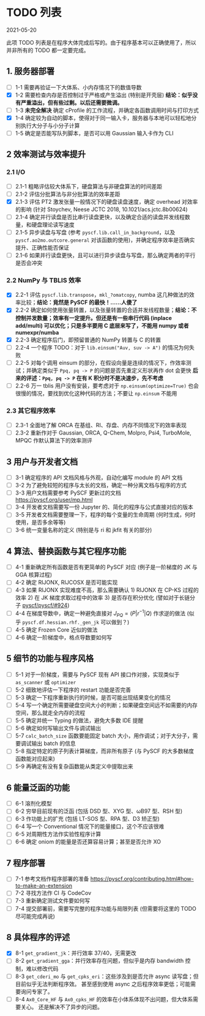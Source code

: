 # TODO 列表

2021-05-20

此项 TODO 列表是在程序大体完成后写的。由于程序基本可以正确使用了，所以并非所有的 TODO 都一定要完成。

## 1. 服务器部署

- [ ] 1-1 需要再验证一下大体系、小内存情况下的数值导数
- [x] 1-2 需要检查内存是否控制过于严格或产生溢出 (特别是开壳层) **结论：似乎没有严重溢出，但有些过剩。以后还需要微调。**
- [ ] 1-3 **未完全解决** 确定 cProfile 的工作流程，并确定各函数调用时间与打印方式
- [x] 1-4 确定较为自动的脚本，使得对于同一输入卡，服务器与本地可以轻松地分别执行大分子与小分子计算
- [ ] 1-5 确定是否能写队列脚本，是否可以用 Gaussian 输入卡作为 CLI
  
## 2 效率测试与效率提升

### 2.1 I/O

- [ ] 2.1-1 粗略评估较大体系下，硬盘算法与非硬盘算法的时间差距
- [ ] 2.1-2 评估分批算法与非分批算法的效率差距
- [x] 2.1-3 评估 PT2 激发张量一般情况下的硬盘读盘速度，确定 overhead 对效率的影响 (针对 Stoychev, Neese JCTC 2018, 10.1021/acs.jctc.8b00624)
- [ ] 2.1-4 确定并行读盘是否比串行读盘更快，以及确定合适的读盘并发线程数量，和硬盘理论读写速度
- [ ] 2.1-5 异步读盘与写盘 (参考 `pyscf.lib.call_in_background`，以及 `pyscf.ao2mo.outcore.general` 对该函数的使用)，并确定程序效率是否确实提升、正确性能否保证
- [ ] 2.1-6 如果并行读盘更快，且可以进行异步读盘与写盘，那么确定两者的平行是否会冲突

### 2.2 NumPy 与 TBLIS 效率

- [x] 2.2-1 评估 `pyscf.lib.transpose`，`mkl_?omatcopy`, numba 这几种做法的效率比较；**结论：竟然是 PySCF 的最快！……人傻了**
- [x] 2.2-2 确定如何使用张量转置，以及张量转置的合适并发线程数量；**结论：不控制并发数量；效率有一定提升。但还是有一些串行代码 (inplace add/multi) 可以优化；只是多半要用 C 底层来写了，不能用 numpy 或者 numexpr/numba**
- [x] 2.2-3 确定程序后门，即预留普通的 NumPy 转置与 C 的转置
- [ ] 2.2-4 一个程序 TODO：对于 `lib.einsum("Auv, suv -> A")` 的情况为何失败
- [ ] 2.2-5 对每个调用 einsum 的部分，在假设向量是连续的情况下，作效率测试；并确定类似于 `Ppq, pq -> P` 的问题是否先重定义形状再作 dot 会更快 **后来的评述：`Ppq, pq -> P` 在有 K 积分时不是决速步，先不考虑**
- [ ] 2.2-6 万一 tblis 用户没有安装，要考虑对于 `np.einsum(optimize=True)` 也会很慢的情况，要找到优化这种代码的方法；不要让 `np.einsum` 不能用 

### 2.3 其它程序效率

- [ ] 2.3-1 全面地了解 ORCA 在基组、RI、存盘、内存不同情况下的效率表现
- [ ] 2.3-2 重新作对于 Gaussian, ORCA, Q-Chem, Molpro, Psi4, TurboMole, MPQC 作默认算法下的效率测评

## 3 用户与开发者文档
  
- [ ] 3-1 确定程序的 API 文档风格与外观，自动化编写 module 的 API 文档
- [ ] 3-2 为了避免较短的程序与太长的文档，确定一种分离文档与程序的方式
- [ ] 3-3 用户文档需要参考 PySCF 更新过的文档 https://pyscf.org/user/mp.html
- [ ] 3-4 开发者文档需要写一份 Jupyter 的、简化的程序与公式直接对应的版本
- [ ] 3-5 开发者文档需要整理一下，程序的每个变量的生命周期 (何时生成，何时使用，是否多余等等)
- [ ] 3-6 统一变量名称的定义 (特别是与 ri 和 jkfit 有关的部分)

## 4 算法、替换函数与其它程序功能

- [ ] 4-1 重新确定所有函数是否有更简单的 PySCF 对应 (例子是一阶梯度的 JK 与 GGA 核算过程)
- [ ] 4-2 确定 RIJONX, RIJCOSX 是否可能实现
- [ ] 4-3 如果 RIJONX 实现难度不高，那么需要确认 1) RIJONX 在 CP-KS 过程的效率 2) 在 JK 梯度求取过程中的效率 3) 是否存在积分优化 (譬如对于长链分子 [pyscf/pyscf/#924](https://github.com/pyscf/pyscf/issues/924))
- [ ] 4-4 在梯度导数中，确定一种避免直接对 $J_{PQ} = (P|r^{-1}|Q)$ 作求逆的做法 (似乎 `pyscf.df.hessian.rhf._gen_jk` 可以做到？)
- [ ] 4-5 确定 Frozen Core 近似的做法
- [ ] 4-6 确定一阶梯度中，格点导数要如何写

## 5 细节的功能与程序风格

- [ ] 5-1 对于一阶梯度，需要与 PySCF 现有 API 接口作对接，实现类似于 `as_scanner` 或 `optimizer`
- [ ] 5-2 细致地评估一下程序的 restart 功能是否完善
- [ ] 5-3 确定一下程序重新执行的时候，是否可能出现结果变化的情况
- [ ] 5-4 写一个确定所需要硬盘空间大小的判断；如果硬盘空间远不如需要的内存空间，那么就走全内存的流程
- [ ] 5-5 确定并统一 Typing 的做法，避免大多数 IDE 提醒
- [ ] 5-6 确定如何写输出文件与调试输出
- [ ] 5-7 `calc_batch_size` 函数要能固定 batch 大小，用作调试；对于大分子，需要调试输出 batch 的信息
- [ ] 5-8 指定特定的原子列表计算梯度，而非所有原子 (与 PySCF 的大多数梯度函数能对应起来)
- [ ] 5-9 再确定有没有复杂函数能从类定义中提取出来

## 6 能量泛函的功能

- [ ] 6-1 溶剂化模型
- [ ] 6-2 穷举目前现有的泛函 (包括 DSD 型、XYG 型、ωB97 型、RSH 型)
- [ ] 6-3 作功能上的扩充 (包括 LT-SOS 型、RPA 型、D3 矫正型)
- [ ] 6-4 写一个 Conventional 情况下的能量接口，这个不应该很难
- [ ] 6-5 对周期性方法作实验性程序计算
- [ ] 6-6 确定 oniom 的能量是否还算容易计算；甚至是否允许 XO

## 7 程序部署

- [ ] 7-1 参考文档作程序部署的准备 https://pyscf.org/contributing.html#how-to-make-an-extension
- [ ] 7-2 寻找方法作 CI 与 CodeCov
- [ ] 7-3 重新确定测试文件要如何写
- [ ] 7-4 提交部署前，需要写完整的程序功能与局限列表 (但需要将这里的 TODO 尽可能完成再说)

## 8 具体程序的评述

- [x] 8-1 `get_gradient_jk`：并行效率 37/40，无需更改
- [ ] 8-2 `get_gradient_gga`：并行效率存在问题，但似乎是内存 bandwidth 控制，难以修改代码
- [ ] 8-3 `get_cderi_mo` 与 `get_cpks_eri`：这些涉及到是否允许 async 读写盘；但目前似乎无法判断程序效。
          甚至感到使用 async 之后程序效率更低；可能需要询问专家了。
- [ ] 8-4 `Ax0_Core_HF` 与 `Ax0_cpks_HF` 的效率在小体系体现不出问题，但大体系需要关心。
          还是解决不了异步的问题。